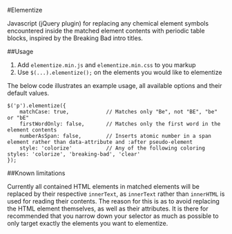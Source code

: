 #Elementize

Javascript (jQuery plugin) for replacing any chemical element symbols encountered inside the matched element contents with periodic table blocks, inspired by the Breaking Bad intro titles.

##Usage

1. Add `elementize.min.js` and `elementize.min.css` to you markup
2. Use `$(...).elementize();` on the elements you would like to elementize 

The below code illustrates an example usage, all available options and their default values.

    $('p').elementize({
        matchCase: true,            // Matches only "Be", not "BE", "be" or "bE"
        firstWordOnly: false,       // Matches only the first word in the element contents
        numberAsSpan: false,        // Inserts atomic number in a span element rather than data-attribute and :after pseudo-element
        style: 'colorize'           // Any of the following coloring styles: 'colorize', 'breaking-bad', 'clear'
    });

##Known limitations

Currently all contained HTML elements in matched elements will be replaced by their respective `innerText`, as `innerText` rather than `innerHTML` is used for reading their contents. The reason for this is as to avoid replacing the HTML element themselves, as well as their attributes. It is there for recommended that you narrow down your selector as much as possible to only target exactly the elements you want to elementize.
